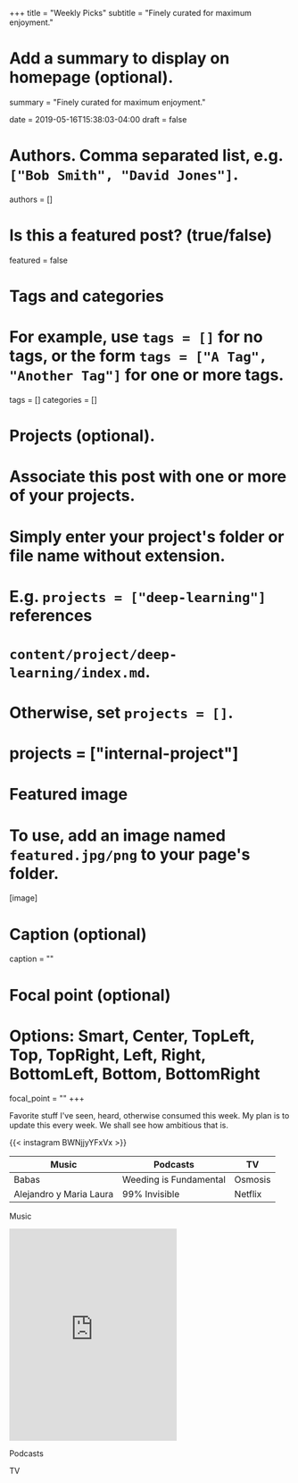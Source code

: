 +++
title = "Weekly Picks"
subtitle = "Finely curated for maximum enjoyment."

# Add a summary to display on homepage (optional).
summary = "Finely curated for maximum enjoyment."

date = 2019-05-16T15:38:03-04:00
draft = false

# Authors. Comma separated list, e.g. `["Bob Smith", "David Jones"]`.
authors = []

# Is this a featured post? (true/false)
featured = false

# Tags and categories
# For example, use `tags = []` for no tags, or the form `tags = ["A Tag", "Another Tag"]` for one or more tags.
tags = []
categories = []

# Projects (optional).
#   Associate this post with one or more of your projects.
#   Simply enter your project's folder or file name without extension.
#   E.g. `projects = ["deep-learning"]` references 
#   `content/project/deep-learning/index.md`.
#   Otherwise, set `projects = []`.
# projects = ["internal-project"]

# Featured image
# To use, add an image named `featured.jpg/png` to your page's folder. 
[image]
  # Caption (optional)
  caption = ""

  # Focal point (optional)
  # Options: Smart, Center, TopLeft, Top, TopRight, Left, Right, BottomLeft, Bottom, BottomRight
  focal_point = ""
+++

Favorite stuff I've seen, heard, otherwise consumed this week. My plan is to update this every week. We shall see how ambitious that is. 

{{< instagram BWNjjyYFxVx >}}

<div id="pixlee_container"></div><script type="text/javascript">window.PixleeAsyncInit = function() {Pixlee.init({apiKey:'4M5fTNp4rmrUWMqyxyks'});Pixlee.addSimpleWidget({widgetId:'18317'});};</script><script src="//instafeed.assets.pixlee.com/assets/pixlee_widget_1_0_0.js"></script>

| Music                   | Podcasts               | TV      |
|-------------------------|------------------------|---------|
| Babas                   | Weeding is Fundamental | Osmosis |
| Alejandro y Maria Laura | 99% Invisible          | Netflix |            

Music

<iframe src="https://open.spotify.com/embed/track/3zQiJ0NLNgzCWecEzuaA4D" width="300" height="380" frameborder="0" allowtransparency="true" allow="encrypted-media"></iframe>

Podcasts

TV